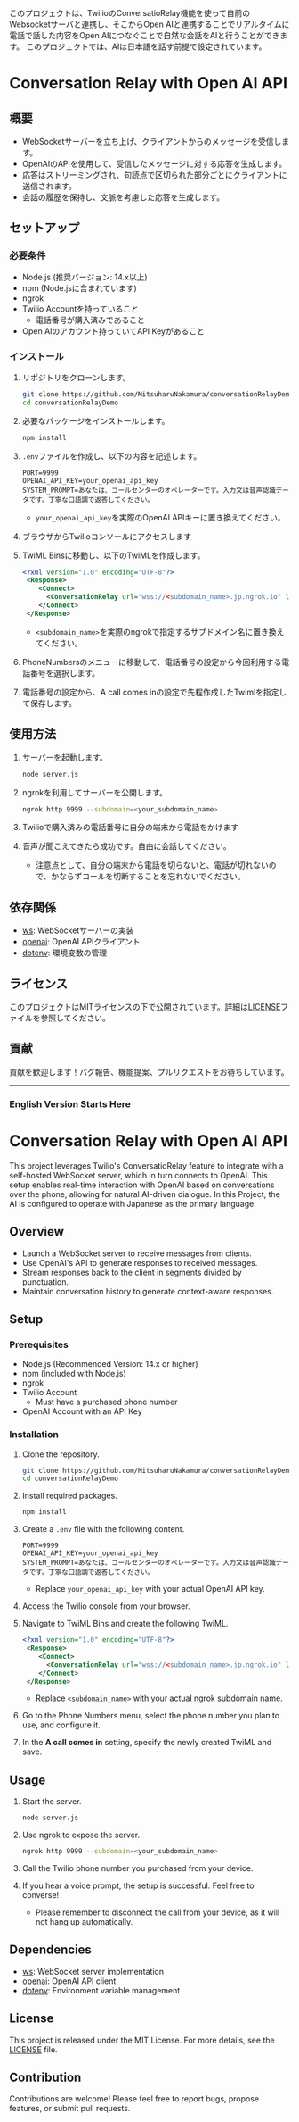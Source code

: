 
このプロジェクトは、TwilioのConversatioRelay機能を使って自前のWebsocketサーバと連携し、そこからOpen AIと連携することでリアルタイムに
電話で話した内容をOpen AIにつなぐことで自然な会話をAIと行うことができます。
このプロジェクトでは、AIは日本語を話す前提で設定されています。
# Conversation Relay with Open AI API

## 概要

- WebSocketサーバーを立ち上げ、クライアントからのメッセージを受信します。
- OpenAIのAPIを使用して、受信したメッセージに対する応答を生成します。
- 応答はストリーミングされ、句読点で区切られた部分ごとにクライアントに送信されます。
- 会話の履歴を保持し、文脈を考慮した応答を生成します。

## セットアップ

### 必要条件

- Node.js (推奨バージョン: 14.x以上)
- npm (Node.jsに含まれています)
- ngrok
- Twilio Accountを持っていること
  - 電話番号が購入済みであること
- Open AIのアカウント持っていてAPI Keyがあること

### インストール

1. リポジトリをクローンします。

   ```bash
   git clone https://github.com/MitsuharuNakamura/conversationRelayDemo.git
   cd conversationRelayDemo
   ```

2. 必要なパッケージをインストールします。

   ```bash
   npm install
   ```

3. `.env`ファイルを作成し、以下の内容を記述します。

   ```plaintext
   PORT=9999
   OPENAI_API_KEY=your_openai_api_key
   SYSTEM_PROMPT=あなたは、コールセンターのオペレーターです。入力文は音声認識データです。丁寧な口語調で返答してください。
   ```

   - `your_openai_api_key`を実際のOpenAI APIキーに置き換えてください。

4. ブラウザからTwilioコンソールにアクセスします
5. TwiML Binsに移動し、以下のTwiMLを作成します。
   ```xml
   <?xml version="1.0" encoding="UTF-8"?>
    <Response>
       <Connect>
         <ConversationRelay url="wss://<subdomain_name>.jp.ngrok.io" language="ja-JP" welcomeGreeting="もしもし。こちらは。旅行アシスタントです。ご要件をお話ください。" ttsProvider="google" voice="ja-JP-Standard-B"  />
       </Connect>
    </Response>
   ```
   - `<subdomain_name>`を実際のngrokで指定するサブドメイン名に置き換えてください。

6. PhoneNumbersのメニューに移動して、電話番号の設定から今回利用する電話番号を選択します。
7. 電話番号の設定から、A call comes inの設定で先程作成したTwimlを指定して保存します。

## 使用方法

1. サーバーを起動します。

   ```bash
   node server.js
   ```

2. ngrokを利用してサーバーを公開します。

   ```bash
   ngrok http 9999 --subdomain=<your_subdomain_name>
   ```

3. Twilioで購入済みの電話番号に自分の端末から電話をかけます
4. 音声が聞こえてきたら成功です。自由に会話してください。
   - 注意点として、自分の端末から電話を切らないと、電話が切れないので、かならずコールを切断することを忘れないでください。



## 依存関係

- [ws](https://www.npmjs.com/package/ws): WebSocketサーバーの実装
- [openai](https://www.npmjs.com/package/openai): OpenAI APIクライアント
- [dotenv](https://www.npmjs.com/package/dotenv): 環境変数の管理

## ライセンス

このプロジェクトはMITライセンスの下で公開されています。詳細は[LICENSE](LICENSE)ファイルを参照してください。

## 貢献

貢献を歓迎します！バグ報告、機能提案、プルリクエストをお待ちしています。


-----------
### English Version Starts Here

# Conversation Relay with Open AI API

This project leverages Twilio's ConversatioRelay feature to integrate with a self-hosted WebSocket server, which in turn connects to OpenAI. This setup enables real-time interaction with OpenAI based on conversations over the phone, allowing for natural AI-driven dialogue.
In this Project, the AI is configured to operate with Japanese as the primary language.


## Overview

- Launch a WebSocket server to receive messages from clients.
- Use OpenAI's API to generate responses to received messages.
- Stream responses back to the client in segments divided by punctuation.
- Maintain conversation history to generate context-aware responses.

## Setup

### Prerequisites

- Node.js (Recommended Version: 14.x or higher)
- npm (included with Node.js)
- ngrok
- Twilio Account
  - Must have a purchased phone number
- OpenAI Account with an API Key

### Installation

1. Clone the repository.

   ```bash
   git clone https://github.com/MitsuharuNakamura/conversationRelayDemo.git
   cd conversationRelayDemo
   ```

2. Install required packages.

   ```bash
   npm install
   ```

3. Create a `.env` file with the following content.

   ```plaintext
   PORT=9999
   OPENAI_API_KEY=your_openai_api_key
   SYSTEM_PROMPT=あなたは、コールセンターのオペレーターです。入力文は音声認識データです。丁寧な口語調で返答してください。
   ```

   - Replace `your_openai_api_key` with your actual OpenAI API key.

4. Access the Twilio console from your browser.
5. Navigate to TwiML Bins and create the following TwiML.

   ```xml
   <?xml version="1.0" encoding="UTF-8"?>
    <Response>
       <Connect>
         <ConversationRelay url="wss://<subdomain_name>.jp.ngrok.io" language="ja-JP" welcomeGreeting="もしもし。こちらは旅行アシスタントです。ご要件をお話ください。" ttsProvider="google" voice="Google.ja-JP-Standard-B" />
       </Connect>
    </Response>
   ```

   - Replace `<subdomain_name>` with your actual ngrok subdomain name.

6. Go to the Phone Numbers menu, select the phone number you plan to use, and configure it.
7. In the **A call comes in** setting, specify the newly created TwiML and save.

## Usage

1. Start the server.

   ```bash
   node server.js
   ```

2. Use ngrok to expose the server.

   ```bash
   ngrok http 9999 --subdomain=<your_subdomain_name>
   ```

3. Call the Twilio phone number you purchased from your device.
4. If you hear a voice prompt, the setup is successful. Feel free to converse!
   - Please remember to disconnect the call from your device, as it will not hang up automatically.

## Dependencies

- [ws](https://www.npmjs.com/package/ws): WebSocket server implementation
- [openai](https://www.npmjs.com/package/openai): OpenAI API client
- [dotenv](https://www.npmjs.com/package/dotenv): Environment variable management

## License

This project is released under the MIT License. For more details, see the [LICENSE](LICENSE) file.

## Contribution

Contributions are welcome! Please feel free to report bugs, propose features, or submit pull requests.